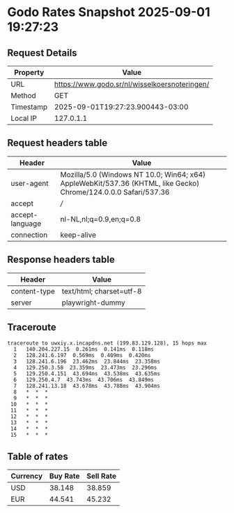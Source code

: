 # Godo Rates Snapshot 2025-09-01 19:27:23
## Request Details

| Property | Value |
|----------|-------|
| URL | https://www.godo.sr/nl/wisselkoersnoteringen/ |
| Method | GET |
| Timestamp | 2025-09-01T19:27:23.900443-03:00 |
| Local IP | 127.0.1.1 |
    
## Request headers table

| Header | Value |
|--------|-------|
| user-agent | Mozilla/5.0 (Windows NT 10.0; Win64; x64) AppleWebKit/537.36 (KHTML, like Gecko) Chrome/124.0.0.0 Safari/537.36 |
| accept | */* |
| accept-language | nl-NL,nl;q=0.9,en;q=0.8 |
| connection | keep-alive |

    
## Response headers table
| Header | Value |
|--------|-------|
| content-type | text/html; charset=utf-8 |
| server | playwright-dummy |

## Traceroute 

```
traceroute to uwxiy.x.incapdns.net (199.83.129.128), 15 hops max
  1   140.204.227.15  0.261ms  0.141ms  0.118ms 
  2   128.241.6.197  0.569ms  0.409ms  0.420ms 
  3   128.241.6.196  23.462ms  23.844ms  23.358ms 
  4   129.250.3.58  23.359ms  23.473ms  23.296ms 
  5   129.250.4.151  43.694ms  43.538ms  43.635ms 
  6   129.250.4.7  43.743ms  43.706ms  43.849ms 
  7   128.241.13.18  43.678ms  43.788ms  43.904ms 
  8   *  *  * 
  9   *  *  * 
 10   *  *  * 
 11   *  *  * 
 12   *  *  * 
 13   *  *  * 
 14   *  *  * 
 15   *  *  * 

```


## Table of rates

| Currency | Buy Rate | Sell Rate |
|----------|----------|-----------|
| USD | 38.148 | 38.859 |
| EUR | 44.541 | 45.232 |
